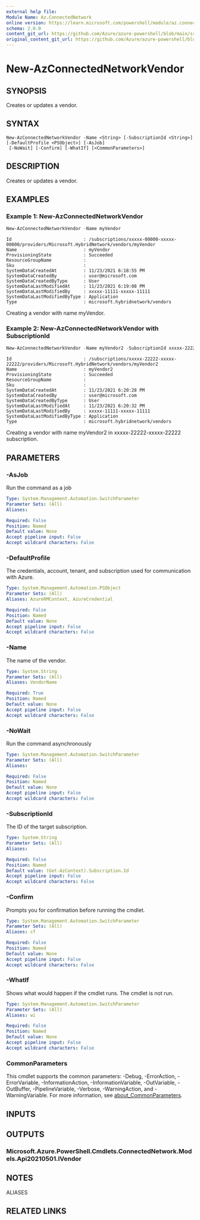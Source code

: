 ```yaml
---
external help file: 
Module Name: Az.ConnectedNetwork
online version: https://learn.microsoft.com/powershell/module/az.connectednetwork/new-azconnectednetworkvendor
schema: 2.0.0
content_git_url: https://github.com/Azure/azure-powershell/blob/main/src/ConnectedNetwork/help/New-AzConnectedNetworkVendor.md
original_content_git_url: https://github.com/Azure/azure-powershell/blob/main/src/ConnectedNetwork/help/New-AzConnectedNetworkVendor.md
---
```


# New-AzConnectedNetworkVendor

## SYNOPSIS
Creates or updates a vendor.

## SYNTAX

```
New-AzConnectedNetworkVendor -Name <String> [-SubscriptionId <String>] [-DefaultProfile <PSObject>] [-AsJob]
 [-NoWait] [-Confirm] [-WhatIf] [<CommonParameters>]
```

## DESCRIPTION
Creates or updates a vendor.

## EXAMPLES

### Example 1: New-AzConnectedNetworkVendor
```powershell
New-AzConnectedNetworkVendor -Name myVendor
```

```output
Id                           : /subscriptions/xxxxx-00000-xxxxx-00000/providers/Microsoft.HybridNetwork/vendors/myVendor
Name                         : myVendor
ProvisioningState            : Succeeded
ResourceGroupName            :
Sku                          :
SystemDataCreatedAt          : 11/23/2021 6:18:55 PM
SystemDataCreatedBy          : user@microsoft.com
SystemDataCreatedByType      : User
SystemDataLastModifiedAt     : 11/23/2021 6:19:08 PM
SystemDataLastModifiedBy     : xxxxx-11111-xxxxx-11111
SystemDataLastModifiedByType : Application
Type                         : microsoft.hybridnetwork/vendors
```

Creating a vendor with name myVendor.

### Example 2: New-AzConnectedNetworkVendor with SubscriptionId 
```powershell
New-AzConnectedNetworkVendor -Name myVendor2 -SubscriptionId xxxxx-22222-xxxxx-22222
```

```output
Id                           : /subscriptions/xxxxx-22222-xxxxx-22222/providers/Microsoft.HybridNetwork/vendors/myVendor2
Name                         : myVendor2
ProvisioningState            : Succeeded
ResourceGroupName            :
Sku                          :
SystemDataCreatedAt          : 11/23/2021 6:20:28 PM
SystemDataCreatedBy          : user@microsoft.com
SystemDataCreatedByType      : User
SystemDataLastModifiedAt     : 11/23/2021 6:20:32 PM
SystemDataLastModifiedBy     : xxxxx-11111-xxxxx-11111
SystemDataLastModifiedByType : Application
Type                         : microsoft.hybridnetwork/vendors
```

Creating a vendor with name myVendor2 in xxxxx-22222-xxxxx-22222 subscription.

## PARAMETERS

### -AsJob
Run the command as a job

```yaml
Type: System.Management.Automation.SwitchParameter
Parameter Sets: (All)
Aliases:

Required: False
Position: Named
Default value: None
Accept pipeline input: False
Accept wildcard characters: False
```

### -DefaultProfile
The credentials, account, tenant, and subscription used for communication with Azure.

```yaml
Type: System.Management.Automation.PSObject
Parameter Sets: (All)
Aliases: AzureRMContext, AzureCredential

Required: False
Position: Named
Default value: None
Accept pipeline input: False
Accept wildcard characters: False
```

### -Name
The name of the vendor.

```yaml
Type: System.String
Parameter Sets: (All)
Aliases: VendorName

Required: True
Position: Named
Default value: None
Accept pipeline input: False
Accept wildcard characters: False
```

### -NoWait
Run the command asynchronously

```yaml
Type: System.Management.Automation.SwitchParameter
Parameter Sets: (All)
Aliases:

Required: False
Position: Named
Default value: None
Accept pipeline input: False
Accept wildcard characters: False
```

### -SubscriptionId
The ID of the target subscription.

```yaml
Type: System.String
Parameter Sets: (All)
Aliases:

Required: False
Position: Named
Default value: (Get-AzContext).Subscription.Id
Accept pipeline input: False
Accept wildcard characters: False
```

### -Confirm
Prompts you for confirmation before running the cmdlet.

```yaml
Type: System.Management.Automation.SwitchParameter
Parameter Sets: (All)
Aliases: cf

Required: False
Position: Named
Default value: None
Accept pipeline input: False
Accept wildcard characters: False
```

### -WhatIf
Shows what would happen if the cmdlet runs.
The cmdlet is not run.

```yaml
Type: System.Management.Automation.SwitchParameter
Parameter Sets: (All)
Aliases: wi

Required: False
Position: Named
Default value: None
Accept pipeline input: False
Accept wildcard characters: False
```

### CommonParameters
This cmdlet supports the common parameters: -Debug, -ErrorAction, -ErrorVariable, -InformationAction, -InformationVariable, -OutVariable, -OutBuffer, -PipelineVariable, -Verbose, -WarningAction, and -WarningVariable. For more information, see [about_CommonParameters](http://go.microsoft.com/fwlink/?LinkID=113216).

## INPUTS

## OUTPUTS

### Microsoft.Azure.PowerShell.Cmdlets.ConnectedNetwork.Models.Api20210501.IVendor

## NOTES

ALIASES

## RELATED LINKS

